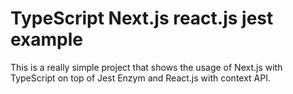 # TypeScript Next.js react.js jest example

This is a really simple project that shows the usage of Next.js with TypeScript on top of Jest Enzym and React.js with context API.

